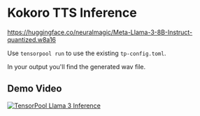 # Kokoro TTS Inference

https://huggingface.co/neuralmagic/Meta-Llama-3-8B-Instruct-quantized.w8a16

Use `tensorpool run` to use the existing `tp-config.toml`.

In your output you'll find the generated wav file.

## Demo Video
[![TensorPool Llama 3 Inference](https://img.youtube.com/vi/QM6LHB-nLsE/0.jpg)](https://www.youtube.com/watch?v=QM6LHB-nLsE)